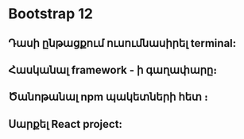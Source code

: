 # Bootstrap 12

## Դասի ընթացքում ուսումնասիրել terminal:

## Հասկանալ framework - ի գաղափարը։

## Ծանոթանալ npm պակետների հետ ։

## Սարքել React project:
